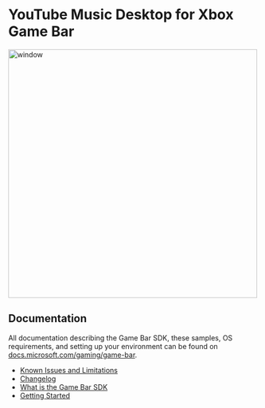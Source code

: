 # YouTube Music Desktop for Xbox Game Bar

<img alt="window" src="https://ytmdesktop.app/img/product/xbox-gamebar.png" width="500px">

## Documentation

All documentation describing the Game Bar SDK, these samples, OS requirements, and setting up your environment can be found on [docs.microsoft.com/gaming/game-bar](https://docs.microsoft.com/gaming/game-bar).

* [Known Issues and Limitations](https://docs.microsoft.com/gaming/game-bar/known-issues)
* [Changelog](https://docs.microsoft.com/gaming/game-bar/changelog)
* [What is the Game Bar SDK](https://docs.microsoft.com/gaming/game-bar)
* [Getting Started](https://docs.microsoft.com/gaming/game-bar/quickstart/introduction)